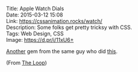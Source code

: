 Title: Apple Watch Dials  
Date: 2015-03-12 15:08  
Link: https://cssanimation.rocks/watch/  
Description: Some folks get pretty tricksy with CSS.  
Tags: Web Design, CSS  
Image: https://d.pr/i/11xU6+  

[Another][1] gem from the same guy who did [this][2].

(From [The Loop][3])

[1]: /2015/3/3/css-clocks "My link to another great pure CSS animation"
[2]: https://cssanimation.rocks/clocks/ "Another sweet CSS animation"
[3]: http://www.loopinsight.com/2015/03/12/apple-watch-activity-dial-in-css/ "Source post from The Loop"